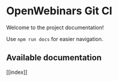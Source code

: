 # OpenWebinars Git CI

Welcome to the project documentation!

Use `npm run docs` for easier navigation.

## Available documentation

[[index]]
